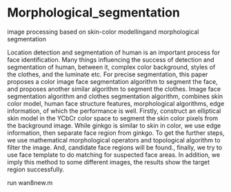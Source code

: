 # Morphological_segmentation
image processing based on skin-color modellingand morphological segmentation

Location detection and segmentation of human is an important process for face identification. Many things influencing the success of detection and segmentation of human, between it, complex color background, styles of the clothes, and the luminate etc. For precise segmentation, this paper proposes a color image face segmentation algorithm to segment the face, and proposes another similar algorithm to segment the clothes. Image face segmentation algorithm and clothes segmentation algorithm, combines skin color model, human face structure features, morphological algorithms, edge information, of which the performance is well. Firstly, construct an elliptical skin model in the YCbCr color space to segment the skin color pixels from the background image. While ginkgo is similar to skin in color, we use edge information, then separate face region from ginkgo. To get the further steps, we use mathematical morphological operators and topological algorithm to filter the image. And, candidate face regions will be found., finally, we try to use face template to do matching for suspected face areas. In addition, we imply this method to some different images, the results show the target region successfully.

run wan8new.m
